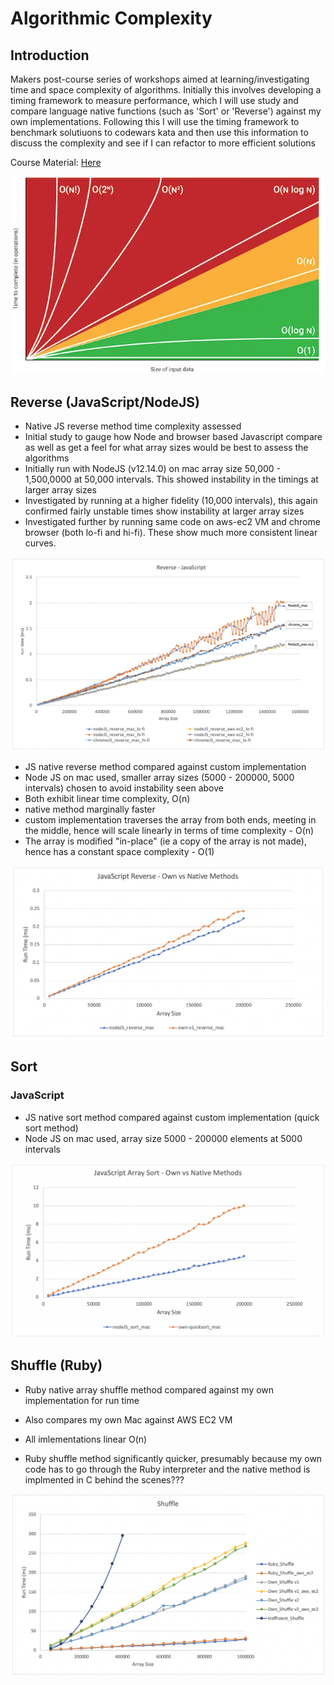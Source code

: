 # Algorithmic Complexity

## Introduction
Makers post-course series of workshops aimed at learning/investigating time and space complexity of algorithms. Initially this involves developing a timing framework to measure performance, which I will use study and compare language native functions (such as 'Sort' or 'Reverse') against my own implementations. Following this I will use the timing framework to benchmark solutiuons to codewars kata and then use this information to discuss the complexity and see if I can refactor to more efficient solutions

Course Material: [Here](https://github.com/makersacademy/course/tree/master/algorithmic_complexity)

<div align="center">
<img src="images/big-o-chart.png" />
</div>



## Reverse (JavaScript/NodeJS)

- Native JS reverse method time complexity assessed
- Initial study to gauge how Node and browser based Javascript compare as well as get a feel for what array sizes would be best to assess the algorithms
- Initially run with NodeJS (v12.14.0) on mac array size 50,000 - 1,500,0000 at 50,000 intervals. This showed instability in the timings at larger array sizes
- Investigated by running at a higher fidelity (10,000 intervals), this again confirmed fairly unstable times show instability at larger array sizes
- Investigated further by running same code on aws-ec2 VM and chrome browser (both lo-fi and hi-fi). These show much more consistent linear curves.

<div align="center">
<img src="images/js_reverse_plot.png" />
</div>

- JS native reverse method compared against custom implementation
- Node JS on mac used, smaller array sizes (5000 - 200000, 5000 intervals) chosen to avoid instability seen above
- Both exhibit linear time complexity, O(n)
- native method marginally faster
- custom implementation traverses the array from both ends, meeting in the middle, hence will scale linearly in terms of time complexity - O(n)
- The array is modified "in-place" (ie a copy of the array is not made), hence has a constant space complexity - O(1)

<div align="center">
<img src="images/reverse.png" />
</div>

## Sort

### JavaScript

- JS native sort method compared against custom implementation (quick sort method)
- Node JS on mac used, array size 5000 - 200000 elements at 5000 intervals

<div align="center">
<img src="images/js_sort_plot1.png" />
</div>

## Shuffle (Ruby)

- Ruby native array shuffle method compared against my own implementation for run time
- Also compares my own Mac against AWS EC2 VM

- All imlementations linear O(n)
- Ruby shuffle method significantly quicker, presumably because my own code has to go through the Ruby interpreter and the native method is implmented in C behind the scenes???

<div align="center">
<img src="images/shuffle_plot3.png" />
</div>
